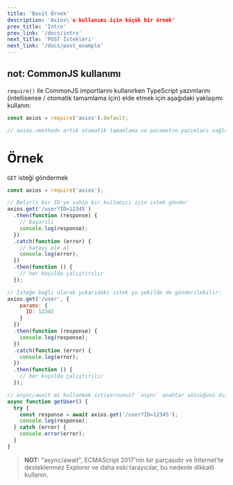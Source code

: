 ```yaml
---
title: 'Basit Örnek'
description: 'Axios\'u kullanımı için küçük bir örnek'
prev_title: 'Intro'
prev_link: '/docs/intro'
next_title: 'POST İstekleri'
next_link: '/docs/post_example'
---
```


## not: CommonJS kullanımı
`require()` ile CommonJS importlarını kullanırken TypeScript yazımlarını (intellisense / otomatik tamamlama için) elde etmek için aşağıdaki yaklaşımı kullanın:

```js
const axios = require('axios').default;

// axios.<method> artık otomatik tamamlama ve parametre yazımları sağlayacaktır
```

# Örnek

`GET` isteği göndermek

```js
const axios = require('axios');

// Belirli bir ID'ye sahip bir kullanıcı için istek gönder
axios.get('/user?ID=12345')
  .then(function (response) {
    // başarılı
    console.log(response);
  })
  .catch(function (error) {
    // hatayı ele al
    console.log(error);
  })
  .then(function () {
    // her koşulda çalıştırılır
  });

// İsteğe bağlı olarak yukarıdaki istek şu şekilde de gönderilebilir:
axios.get('/user', {
    params: {
      ID: 12345
    }
  })
  .then(function (response) {
    console.log(response);
  })
  .catch(function (error) {
    console.log(error);
  })
  .then(function () {
    // her koşulda çalıştırılır
  });  

// async/await mi kullanmak istiyorsunuz? `async` anahtar sözcüğünü dış fonksiyonunuza/metotunuza ekleyin.
async function getUser() {
  try {
    const response = await axios.get('/user?ID=12345');
    console.log(response);
  } catch (error) {
    console.error(error);
  }
}
```

> **NOT:** "async/await", ECMAScript 2017'nin bir parçasıdır ve İnternet'te desteklenmez
> Explorer ve daha eski tarayıcılar, bu nedenle dikkatli kullanın.

